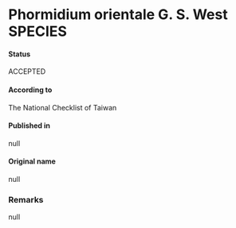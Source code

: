 # Phormidium orientale G. S. West SPECIES

#### Status
ACCEPTED

#### According to
The National Checklist of Taiwan

#### Published in
null

#### Original name
null

### Remarks
null